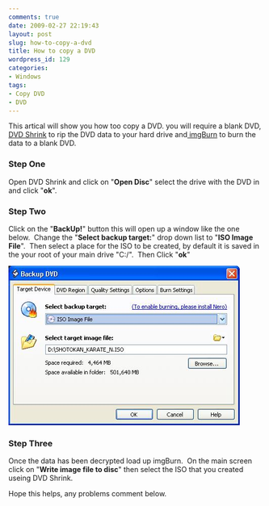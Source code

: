 ```yaml
---
comments: true
date: 2009-02-27 22:19:43
layout: post
slug: how-to-copy-a-dvd
title: How to copy a DVD
wordpress_id: 129
categories:
- Windows
tags:
- Copy DVD
- DVD
---
```


This artical will show you how too copy a DVD. you will require a blank DVD, [DVD Shrink](http://www.afterdawn.com/software/video_software/dvd_rippers/dvd_shrink.cfm) to rip the DVD data to your hard drive and[ imgBurn](http://www.imgburn.com/) to burn the data to a blank DVD.


### Step One
Open DVD Shrink and click on "**Open Disc**" select the drive with the DVD in and click "**ok**".


### Step Two
Click on the "**BackUp!**" button this will open up a window like the one below.  Change the "**Select backup target:**" drop down list to "**ISO Image File**".  Then select a place for the ISO to be created, by default it is saved in the your root of your main drive "C:/".  Then Click "**ok**"

![steponeDVDCopy1](/uploads/2009/02/stepone.jpg)


### Step Three


Once the data has been decrypted load up imgBurn.  On the main screen click on "**Write image file to disc**" then select the ISO that you created useing DVD Shrink.

Hope this helps, any problems comment below.

